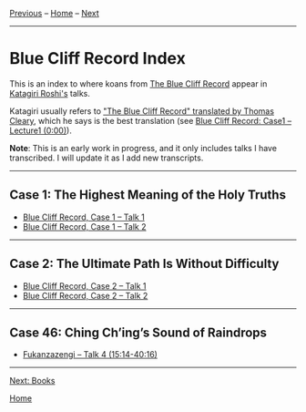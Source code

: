 <a name="0"></a>
[Previous](dogen#0) – 
[Home](index#BCR) – 
[Next](books#0)

---
# Blue Cliff Record Index

This is an index to where koans from [The Blue Cliff Record](glossary#blue-cliff-record) appear in [Katagiri Roshi's](glossary#katagiri) talks. 

Katagiri usually refers to ["The Blue Cliff Record" translated by Thomas Cleary](books#BCR), which he says is the best translation (see [Blue Cliff Record: Case1 – Lecture1 (0:00)](1979-11-17-Blue-Cliff-Record-Case-1-Talk-1#000)).

**Note**: This is an early work in progress, and it only includes talks I have transcribed. I will update it as I add new transcripts.

---
<a name="case-1"></a>
## Case 1: The Highest Meaning of the Holy Truths

- [Blue Cliff Record, Case 1 – Talk 1](1979-11-17-Blue-Cliff-Record-Case-1-Talk-1#0)
- [Blue Cliff Record, Case 1 – Talk 2](1979-11-18-Blue-Cliff-Record-Case-1-Talk-2#0)

---
<a name="case-2"></a>
## Case 2: The Ultimate Path Is Without Difficulty

- [Blue Cliff Record, Case 2 – Talk 1](1980-01-19-Blue-Cliff-Record-Case-2-Talk-1#0)
- [Blue Cliff Record, Case 2 – Talk 2](1979-11-18-Blue-Cliff-Record-Case-1-Talk-2#0)

---
<a name="case-46"></a>
## Case 46: Ching Ch’ing’s Sound of Raindrops

- [Fukanzazengi – Talk 4 (15:14-40:16)](1979-06-12-Fukanzazengi-Talk-4#1514)

---
[Next: Books](books#0)

[Home](index#BCR)
